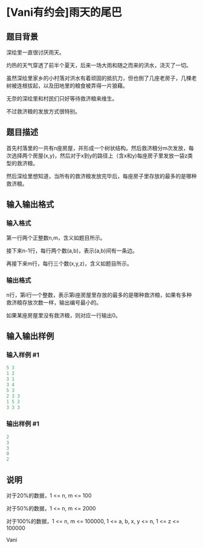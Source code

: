 # [Vani有约会]雨天的尾巴

## 题目背景

深绘里一直很讨厌雨天。

灼热的天气穿透了前半个夏天，后来一场大雨和随之而来的洪水，浇灭了一切。

虽然深绘里家乡的小村落对洪水有着顽固的抵抗力，但也倒了几座老房子，几棵老树被连根拔起，以及田地里的粮食被弄得一片狼藉。

无奈的深绘里和村民们只好等待救济粮来维生。

不过救济粮的发放方式很特别。

## 题目描述

首先村落里的一共有n座房屋，并形成一个树状结构。然后救济粮分m次发放，每次选择两个房屋(x,y)，然后对于x到y的路径上（含x和y)每座房子里发放一袋z类型的救济粮。

然后深绘里想知道，当所有的救济粮发放完毕后，每座房子里存放的最多的是哪种救济粮。 

## 输入输出格式

### 输入格式

第一行两个正整数n,m，含义如题目所示。

接下来n-1行，每行两个数(a,b)，表示(a,b)间有一条边。

再接下来m行，每行三个数(x,y,z)，含义如题目所示。 

### 输出格式

n行，第i行一个整数，表示第i座房屋里存放的最多的是哪种救济粮，如果有多种救济粮存放次数一样，输出编号最小的。

如果某座房屋里没有救济粮，则对应一行输出0。

## 输入输出样例

### 输入样例 #1

```cpp
5 3
1 2
3 1
3 4
5 3
2 3 3
1 5 2
3 3 3
```


### 输出样例 #1

```cpp
2
3
3
0
2
```


## 说明

对于20%的数据，1 <= n, m <= 100

对于50%的数据，1 <= n, m <= 2000

对于100%的数据，1 <= n, m <= 100000, 1 <= a, b, x, y <= n, 1 <= z <= 100000

Vani

